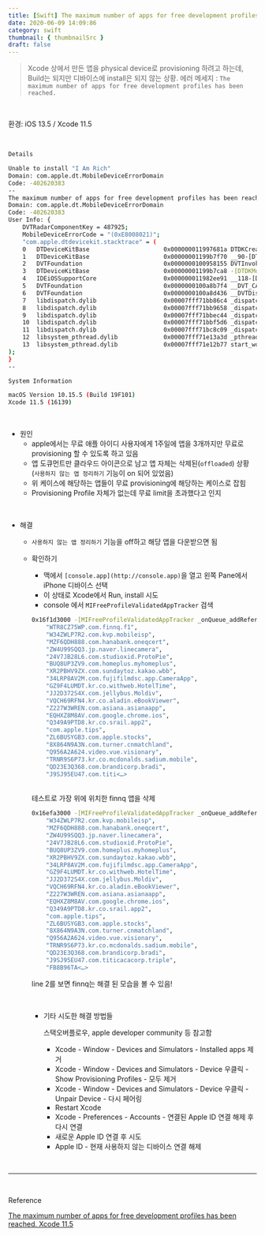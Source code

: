 ```yaml
---
title: [Swift] The maximum number of apps for free development profiles has been reached.
date: 2020-06-09 14:09:86
category: swift
thumbnail: { thumbnailSrc }
draft: false
---
```




> Xcode 상에서 만든 앱을 physical device로 provisioning 하려고 하는데, Build는 되지만 디바이스에 install은 되지 않는 상황.
에러 메세지 : `The maximum number of apps for free development profiles has been reached.`  

<br/>

환경: iOS 13.5 / Xcode 11.5

<br/>

```bash
Details

Unable to install "I Am Rich"
Domain: com.apple.dt.MobileDeviceErrorDomain
Code: -402620383
--
The maximum number of apps for free development profiles has been reached.
Domain: com.apple.dt.MobileDeviceErrorDomain
Code: -402620383
User Info: {
    DVTRadarComponentKey = 487925;
    MobileDeviceErrorCode = "(0xE8008021)";
    "com.apple.dtdevicekit.stacktrace" = (
	0   DTDeviceKitBase                     0x000000011997681a DTDKCreateNSErrorFromAMDErrorCode + 233
	1   DTDeviceKitBase                     0x00000001199b7f70 __90-[DTDKMobileDeviceToken installApplicationBundleAtPath:withOptions:andError:withCallback:]_block_invoke + 155
	2   DVTFoundation                       0x0000000100958155 DVTInvokeWithStrongOwnership + 73
	3   DTDeviceKitBase                     0x00000001199b7ca8 -[DTDKMobileDeviceToken installApplicationBundleAtPath:withOptions:andError:withCallback:] + 1654
	4   IDEiOSSupportCore                   0x000000011982ee91 __118-[DVTiOSDevice(DVTiPhoneApplicationInstallation) processAppInstallSet:appUninstallSet:installOptions:completionBlock:]_block_invoke.352 + 4165
	5   DVTFoundation                       0x0000000100a8b7f4 __DVT_CALLING_CLIENT_BLOCK__ + 7
	6   DVTFoundation                       0x0000000100a8d436 __DVTDispatchAsync_block_invoke + 1194
	7   libdispatch.dylib                   0x00007fff71bb86c4 _dispatch_call_block_and_release + 12
	8   libdispatch.dylib                   0x00007fff71bb9658 _dispatch_client_callout + 8
	9   libdispatch.dylib                   0x00007fff71bbec44 _dispatch_lane_serial_drain + 597
	10  libdispatch.dylib                   0x00007fff71bbf5d6 _dispatch_lane_invoke + 363
	11  libdispatch.dylib                   0x00007fff71bc8c09 _dispatch_workloop_worker_thread + 596
	12  libsystem_pthread.dylib             0x00007fff71e13a3d _pthread_wqthread + 290
	13  libsystem_pthread.dylib             0x00007fff71e12b77 start_wqthread + 15
);
}
--

System Information

macOS Version 10.15.5 (Build 19F101)
Xcode 11.5 (16139)
```

<br/>

- 원인
    - apple에서는 무료 애플 아이디 사용자에게 1주일에 앱을 3개까지만 무료로 provisioning 할 수 있도록 하고 있음
    - 앱 도큐먼트만 클라우드 아이콘으로 남고 앱 자체는 삭제된(`offloaded`) 상황 (`사용하지 않는 앱 정리하기` 기능이 on 되어 있었음)
    - 위 케이스에 해당하는 앱들이 무료 provisioning에 해당하는 케이스로 잡힘
    - Provisioning Profile 자체가 없는데 무료 limit을 초과했다고 인지

<br/>

- 해결
    - `사용하지 않는 앱 정리하기` 기능을 off하고 해당 앱을 다운받으면 됨
    - 확인하기
        - 맥에서 `[console.app](http://console.app)`을 열고 왼쪽 Pane에서 iPhone 디바이스 선택
        - 이 상태로 Xcode에서 Run, install 시도
        - console 에서 `MIFreeProfileValidatedAppTracker` 검색

        ```bash
        0x16f1d3000 -[MIFreeProfileValidatedAppTracker _onQueue_addReferenceForApplicationIdentifier:bundle:error:]: 182: This device has reached the maximum number of installed apps using a free developer profile: {(
            "WTR8CZ75WP.com.finnq.f1",
            "W34ZWLP7R2.com.kvp.mobileisp",
            "MZF6QDH888.com.hanabank.oneqcert",
            "ZW4U99SQQ3.jp.naver.linecamera",
            "24V7JB28L6.com.studioxid.ProtoPie",
            "BUQ8UP3ZV9.com.homeplus.myhomeplus",
            "XR2PBHV9ZX.com.sundaytoz.kakao.wbb",
            "34LRP8AV2M.com.fujifilmdsc.app.CameraApp",
            "GZ9F4LUMDT.kr.co.withweb.HotelTime",
            "JJ2D372S4X.com.jellybus.Moldiv",
            "VQCH69RFN4.kr.co.aladin.eBookViewer",
            "Z227W3WREN.com.asiana.asianaapp",
            "EQHXZ8M8AV.com.google.chrome.ios",
            "Q349A9PTD8.kr.co.srail.app2",
            "com.apple.tips",
            "ZL6BUSYGB3.com.apple.stocks",
            "8X864N9A3N.com.turner.cnmatchland",
            "Q956A2A624.video.vue.visionary",
            "TRNR9S6P73.kr.co.mcdonalds.sadium.mobile",
            "QD23E3Q368.com.brandicorp.bradi",
            "J9SJ95EU47.com.titi<…>
        ```
        <br/>
        테스트로 가장 위에 위치한 finnq 앱을 삭제

        ```bash
        0x16efa3000 -[MIFreeProfileValidatedAppTracker _onQueue_addReferenceForApplicationIdentifier:bundle:error:]: 182: This device has reached the maximum number of installed apps using a free developer profile: {(
            "W34ZWLP7R2.com.kvp.mobileisp",
            "MZF6QDH888.com.hanabank.oneqcert",
            "ZW4U99SQQ3.jp.naver.linecamera",
            "24V7JB28L6.com.studioxid.ProtoPie",
            "BUQ8UP3ZV9.com.homeplus.myhomeplus",
            "XR2PBHV9ZX.com.sundaytoz.kakao.wbb",
            "34LRP8AV2M.com.fujifilmdsc.app.CameraApp",
            "GZ9F4LUMDT.kr.co.withweb.HotelTime",
            "JJ2D372S4X.com.jellybus.Moldiv",
            "VQCH69RFN4.kr.co.aladin.eBookViewer",
            "Z227W3WREN.com.asiana.asianaapp",
            "EQHXZ8M8AV.com.google.chrome.ios",
            "Q349A9PTD8.kr.co.srail.app2",
            "com.apple.tips",
            "ZL6BUSYGB3.com.apple.stocks",
            "8X864N9A3N.com.turner.cnmatchland",
            "Q956A2A624.video.vue.visionary",
            "TRNR9S6P73.kr.co.mcdonalds.sadium.mobile",
            "QD23E3Q368.com.brandicorp.bradi",
            "J9SJ95EU47.com.titicacacorp.triple",
            "FB8B96TA<…>
        ```

        line 2를 보면 finnq는 해결 된 모습을 볼 수 있음!
    
        <br/>

        - 기타 시도한 해결 방법들

            스택오버플로우, apple developer community 등 참고함

            - Xcode - Window - Devices and Simulators - Installed apps 제거
            - Xcode - Window - Devices and Simulators - Device 우클릭 - Show Provisioning Profiles - 모두 제거
            - Xcode - Window - Devices and Simulators - Device 우클릭 - Unpair Device - 다시 페어링
            - Restart Xcode
            - Xcode - Preferences - Accounts - 연결된 Apple ID 연결 해제 후 다시 연결
            - 새로운 Apple ID 연결 후 시도
            - Apple ID - 현재 사용하지 않는 디바이스 연결 해제


<br/>

---
<br/>

Reference

[The maximum number of apps for free development profiles has been reached. Xcode 11.5](https://stackoverflow.com/questions/61953293/the-maximum-number-of-apps-for-free-development-profiles-has-been-reached-xcode/61978102#61978102)